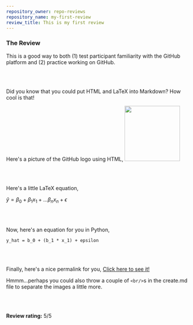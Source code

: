 ```yaml
---
repository_owner: repo-reviews
repository_name: my-first-review
review_title: This is my first review
---
```


### The Review

This is a good way to both (1) test participant familiarity with the GitHub platform and (2) practice working on GitHub. 


<br/><br/>

Did you know that you could put HTML and LaTeX into Markdown? How cool is that!

Here's a picture of the GitHub logo using HTML,
<img height="150" src="https://github.githubassets.com/images/modules/logos_page/GitHub-Mark.png" />

<br/><br/>

Here's a little LaTeX equation,

$\hat{y} = \beta_0 + \beta_1 x_1 + ... \beta_n x_n + \epsilon$

<br/><br/>

Now, here's an equation for you in Python,
```
y_hat = b_0 + (b_1 * x_1) + epsilon
```

<br/><br/>

Finally, here's a nice permalink for you,
[Click here to see it!](https://github.com/repo-reviews/repo-reviews.github.io/blob/b3ead1a5df1b1a6fbc4ed79d1c7f6a652420c3dc/create.md)


Hmmm...perhaps you could also throw a couple of `<br/>`s in the create.md file to separate the images a little more.

<br/><br/>

**Review rating:** 5/5
